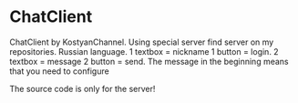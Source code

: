# ChatClient
ChatClient by KostyanChannel. Using special server find server on my repositories. Russian language. 1 textbox = nickname 1 button = login. 2 textbox = message 2 button = send. The message in the beginning means that you need to configure

The source code is only for the server!
